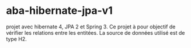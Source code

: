 # aba-hibernate-jpa-v1
projet avec hibernate 4, JPA 2 et Spring 3.
Ce projet à pour objectif de vérifier les relations entre les entitées.
La source de données utilisé est de type H2.


